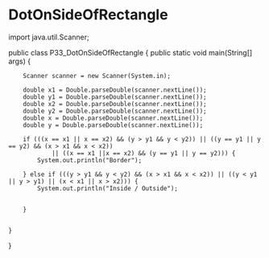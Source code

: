 # DotOnSideOfRectangle

import java.util.Scanner;

public class P33_DotOnSideOfRectangle {
    public static void main(String[] args) {

        Scanner scanner = new Scanner(System.in);

        double x1 = Double.parseDouble(scanner.nextLine());
        double y1 = Double.parseDouble(scanner.nextLine());
        double x2 = Double.parseDouble(scanner.nextLine());
        double y2 = Double.parseDouble(scanner.nextLine());
        double x = Double.parseDouble(scanner.nextLine());
        double y = Double.parseDouble(scanner.nextLine());

        if (((x == x1 || x == x2) && (y > y1 && y < y2)) || ((y == y1 || y == y2) && (x > x1 && x < x2))
                || ((x == x1 ||x == x2) && (y == y1 || y == y2))) {
            System.out.println("Border");

        } else if (((y > y1 && y < y2) && (x > x1 && x < x2)) || ((y < y1 || y > y1) || (x < x1 || x > x2))) {
            System.out.println("Inside / Outside");


        }


    }
}
